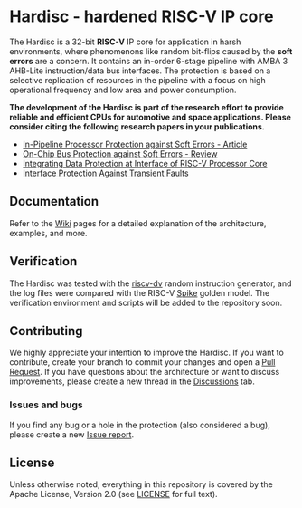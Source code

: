 # Hardisc - hardened RISC-V IP core
The Hardisc is a 32-bit **RISC-V** IP core for application in harsh environments, where phenomenons like random bit-flips caused by the **soft errors** are a concern. 
It contains an in-order 6-stage pipeline with AMBA 3 AHB-Lite instruction/data bus interfaces. 
The protection is based on a selective replication of resources in the pipeline with a focus on high operational frequency and low area and power consumption.

**The development of the Hardisc is part of the research effort to provide reliable and efficient CPUs for automotive and space applications. Please consider citing the following research papers in your publications.**

* [In-Pipeline Processor Protection against Soft Errors - Article](https://www.mdpi.com/2287290)
* [On-Chip Bus Protection against Soft Errors - Review](https://www.mdpi.com/2566434)
* [Integrating Data Protection at Interface of RISC-V Processor Core](https://doi.org/10.1109/PACET60398.2024.10497010)
* [Interface Protection Against Transient Faults](https://doi.org/10.1109/DDECS60919.2024.10508928)

## Documentation
Refer to the [Wiki](https://github.com/janomach/the-hardisc/wiki) pages for a detailed explanation of the architecture, examples, and more.

## Verification
The Hardisc was tested with the [riscv-dv](https://github.com/chipsalliance/riscv-dv) random instruction generator, and the log files were compared with the RISC-V [Spike](https://github.com/riscv-software-src/riscv-isa-sim) golden model.
The verification environment and scripts will be added to the repository soon. 

## Contributing
We highly appreciate your intention to improve the Hardisc.
If you want to contribute, create your branch to commit your changes and open a [Pull Request](https://github.com/janomach/the-hardisc/pulls).
If you have questions about the architecture or want to discuss improvements, please create a new thread in the [Discussions](https://github.com/janomach/the-hardisc/discussions) tab.

### Issues and bugs
If you find any bug or a hole in the protection (also considered a bug), please create a new [Issue report](https://github.com/janomach/the-hardisc/issues).

## License
Unless otherwise noted, everything in this repository is covered by the Apache License, Version 2.0 (see [LICENSE](https://github.com/janomach/the-hardisc/blob/main/LICENSE) for full text).




